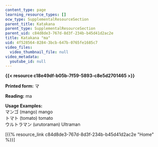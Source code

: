 ```yaml
---
content_type: page
learning_resource_types: []
ocw_type: SupplementalResourceSection
parent_title: Katakana
parent_type: SupplementalResourceSection
parent_uid: c84d8de3-767d-8d3f-234b-b45d41d2ac2e
title: Katakana "ma"
uid: 4f528564-8284-3bcb-647b-0765fe1685c7
video_files:
  video_thumbnail_file: null
video_metadata:
  youtube_id: null
---
```


**{{< resource c18e49df-b05b-7f59-5893-c8e5d2701465 >}}**

**Printed form:** マ

**Reading:** ma

**Usage Examples:**  
マンゴ (mango) mango  
トマト (tomato) tomato  
ウルトラマン (urutoraman) Ultraman

\[{{% resource_link c84d8de3-767d-8d3f-234b-b45d41d2ac2e "Home" %}}\]